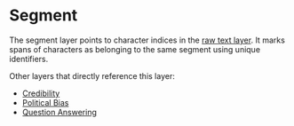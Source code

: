 # Segment
The segment layer points to character indices in the [raw text layer](raw_text.md). It marks spans of characters as belonging to the same segment using unique identifiers.

Other layers that directly reference this layer:
- [Credibility](credibility.md)
- [Political Bias](political_bias.md)
- [Question Answering](question_answering.md)
